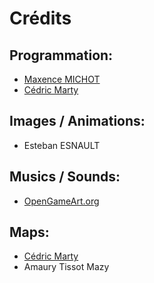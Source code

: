 # Crédits

## Programmation:
 * [Maxence MICHOT](https://github.com/VokunGahrotLaas)
 * [Cédric Marty](https://github.com/cececoul)

## Images / Animations:
 * Esteban ESNAULT

## Musics / Sounds:
 * [OpenGameArt.org](https://opengameart.org/)

## Maps:
 * [Cédric Marty](https://github.com/cececoul)
 * Amaury Tissot Mazy